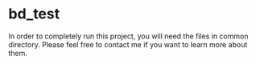 # bd_test

In order to completely run this project, you will need the files in common directory. Please feel free to contact me if you want to learn more about them.

